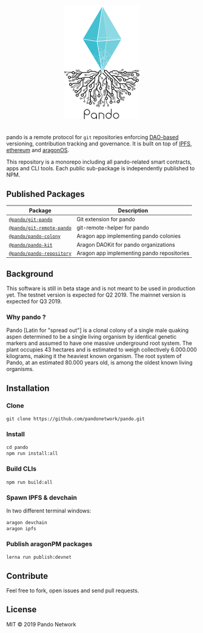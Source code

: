 <div align="center">
  <img align="center" src=".github/images/logo.png" height="300px" />
  <h1></h1>
</div>

pando is a remote protocol for `git` repositories enforcing [DAO-based](https://en.wikipedia.org/wiki/Decentralized_autonomous_organization) versioning, contribution tracking and governance. It is built on top of [IPFS](https://ipfs.io), [ethereum](https://ethereum.org) and [aragonOS](https://aragon.one/os).

This repository is a monorepo including all pando-related smart contracts, apps and CLI tools. Each public sub-package is independently published to NPM.

## Published Packages

| Package                                                 | Description                                |
| ------------------------------------------------------- | ------------------------------------------ |
| [`@pando/git-pando`](/packages/git-pando)               | Git extension for pando                    |
| [`@pando/git-remote-pando`](/packages/git-remote-pando) | git-remote-helper for pando                |
| [`@pando/pando-colony`](/packages/pando-colony)         | Aragon app implementing pando colonies     |
| [`@pando/pando-kit`](/packages/pando-kit)               | Aragon DAOKit for pando organizations      |
| [`@pando/pando-repository`](/packages/pando-repository) | Aragon app implementing pando repositories |

## Background

This software is still in beta stage and is not meant to be used in production yet. The testnet version is expected for Q2 2019. The mainnet version is expected for Q3 2019.

### Why pando ?

Pando [Latin for "spread out"] is a clonal colony of a single male quaking aspen determined to be a single living organism by identical genetic markers and assumed to have one massive underground root system. The plant occupies 43 hectares and is estimated to weigh collectively 6.000.000 kilograms, making it the heaviest known organism. The root system of Pando, at an estimated 80.000 years old, is among the oldest known living organisms.

## Installation

### Clone

```
git clone https://github.com/pandonetwork/pando.git
```

### Install

```
cd pando
npm run install:all
```

### Build CLIs

```
npm run build:all
```

### Spawn IPFS & devchain

In two different terminal windows:

```
aragon devchain
aragon ipfs
```

### Publish aragonPM packages

```
lerna run publish:devnet
```

## Contribute

Feel free to fork, open issues and send pull requests.

## License

MIT © 2019 Pando Network
